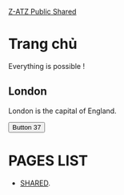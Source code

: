 
<a href="https://1drv.ms/f/s!Ar4pAPafzzHKg5g7nBxS2ov8lf-h_A?e=iaEC43" class="btn">Z-ATZ Public Shared</a>

# Trang chủ
Everything is possible !


<h2 class="city">London</h2>
<p>London is the capital of England.</p>

<button class="button-37" role="button">Button 37</button>

# PAGES LIST
*   [SHARED](/pages/test.html).
